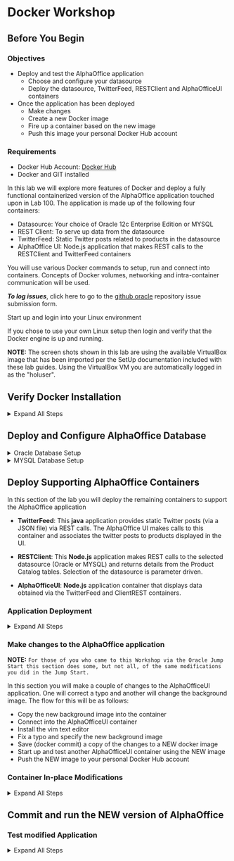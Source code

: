 # Docker Workshop

## Before You Begin
### Objectives

- Deploy and test the AlphaOffice application
    - Choose and configure your datasource
    - Deploy the datasource, TwitterFeed, RESTClient and AlphaOfficeUI containers
- Once the application has been deployed
    - Make changes
    - Create a new Docker image
    - Fire up a container based on the new image
    - Push this image your personal Docker Hub account

### Requirements

- Docker Hub Account: [Docker Hub](https://hub.docker.com/)
- Docker and GIT installed
  


In this lab we will explore more features of Docker and deploy a fully functional containerized version of the AlphaOffice application touched upon in Lab 100. The application is made up of the following four containers:
  - Datasource: Your choice of Oracle 12c Enterprise Edition or MYSQL
  - REST Client: To serve up data from the datasource
  - TwitterFeed: Static Twitter posts related to products in the datasource
  - AlphaOffice UI: Node.js application that makes REST calls to the RESTClient
    and TwitterFeed containers     

You will use various Docker commands to setup, run and connect into containers. Concepts of Docker volumes, networking and intra-container communication will be used.

***To log issues***, click here to go to the [github oracle](https://github.com/oracle/learning-library/issues/new) repository issue submission form.



Start up and login into your Linux environment

If you chose to use your own Linux setup then login and verify that the Docker engine is up and running.

**NOTE:** The screen shots shown in this lab are using the available VirtualBox image that has been imported per the SetUp documentation included with these lab guides. Using the VirtualBox VM you are automatically logged in as the "holuser".

## Verify Docker Installation

<details>
<summary> Expand All Steps</summary>

## **Task $1: 1**: Open up a Terminal Window

- Make sure you are in a SSH terminal session (`Assumes login via Lab 050`). **You can follow Step 8 in Lab 050 to re-login if you need to...**

## **Task $1: 2**: Verify that Docker is running

- **Type** the following into your terminal window:

  ```
  cd
  docker version
  ```

- The information on your docker engine should be displayed:

  ![](images/200Linux/Picture200-2.png)

## **Task $1: 3**: Clone the setup scripts

This will create a directory called AlphaOfficeSetup in your $HOME directory.

- **Cut and paste OR Type** the following:

  ```
  git clone https://github.com/wvbirder/AlphaOfficeSetup.git
  ```

  ![](images/200Linux/Picture200-3.png)

## **Task $1: 4**: Set Permissions

- We will be mounting the AlphaOfficeSetup directory to a directory within the Docker database container. To ensure that the "oracle" user (Oracle database) or "root" user (MYSQL database) inside of your database container will have read-write capabilites to the HOST's volume we'll set some permissions.

- **Type** the following:

  ```
  chmod -R 777 Alpha*
  ```

  ![](images/200Linux/Picture200-4.png)

## **Task $1: 5**: Login using your Docker Hub credentials

- When prompted enter your username/password. Example shown here:

  **NOTE:** If you haven't yet created a Docker Hub account, now is the time to do it: [Docker Hub](https://hub.docker.com/)

- **Type** the following:

  ```
  docker login
  ```

  ![](images/200Linux/Picture200-5.png)

</details>

## Deploy and Configure AlphaOffice Database
<details>
<summary> Oracle Database Setup </summary>


In this section your going to chose and setup a datasource for the application. You have a choice between an Oracle 12c database or a MYSQL database. As the steps and commands are slightly different pick one of the flows that follow below. You will start up a database container, connect into the container and run a script that loads the application's schema into the database.

- **NOTE: You only have to set up ONE database (Oracle or MYSQL) to use with the AlphaOffice application but can go through the setup of both if you'd like.**

### Oracle Database Setup

## **Task $1: 1**: Create the database container

This docker command will create a container based on the database image file located in the wvbirder/database-enterprise repository having the tag: 12.2.0.1-slim.

- Let's take a look at what the docker **run** command options do:
    - "-d" flag runs the container in the background
    - "-it" flags instructs docker to allocate a pseudo-TTY connected to the container’s stdin, creating an interactive bash capable shell in the container (which we will use in a moment when we connect into the container)
    - "-h" We give the container a hostname "oracledb-ao" to make it easier to
    start/stop/remove, reference from other containers, etc
    - "-p" We map ports 1521 and 5600 from within the container to the same ports on
    the HOST for accessibility from outside of the container's private subnet (typically 172.17.0.0/16). This allows the container to be accessed from the HOST, for example. The default port for Oracle's tns listener is on port 1521 and port 5600 is used for HTTP access to Enterprise Manager Express
    - "--name" The name of the container will be "orcl"
    - "-v" This maps the directory where you downloaded the AlphaOfficeSetup GIT
    repository to the /dbfiles directory within the container  

- **Type OR cut and paste** the following.  If you downloaded the AlphaOfficeSetup GIT files to a directory other than /home/opc/ then ***Substitute*** your directory name. For Example: `/home/opc/AlphaOfficeSetup` might change to this `~/AlphaOfficeSetup`, if you loaded the GIT repository in your home directory.

  ```
  docker run -d -it --name orcl -h='oracledb-ao' -p=1521:1521 -p=5600:5600 -v /home/opc/AlphaOfficeSetup:/dbfiles wvbirder/database-enterprise:12.2.0.1-slim
  ```

  ***If you make a mistake with the volume path to where you downloaded the AlphaOfficeSetup files you can stop and remove the container once it's created and try again using the following commands***

  _`docker stop orcl`_
  _`docker rm orcl`_

  ***DON'T RUN THE TWO COMMANDS ABOVE UNLESS YOU'VE MADE AN ERROR***

- It will take several minutes to download the image file (since it does not yet reside locally), extract the content and finally create and configure the database

  ![](images/200Linux/Picture200-6.png)

## **Task $1: 2**: Follow the progress of the creation

Once the container is created a default database is configured. Since we've indicated the -it flag on startup we can follow the database creation progess using the docker logs command

- **Type** the following:

  ```
  docker logs --follow orcl
  ```

  ![](images/200Linux/Picture200-7.png)

- When the database is created you will see "**The database is ready for use**" in the log output. Once you see it, **press Ctrl+C** to stop watching the log and continue to the next step. **NOTE: MAC USERS SHOULD USE THE CONTROL KEY, NOT THE COMMAND KEY.**

  ![](images/200Linux/Picture200-8.png)

## **Task $1: 3**: Create and populate alpha schema

In this step we will connect into the database container and run a script to create the alpha schema user and populate the Product Catalog tables.

- **Type** the following:

  ```
  docker exec -it orcl bash
  ```

- Once into the container you will see a prompt which includes the hostname you set in the docker run command. **Run the following commands** to verify your /dbfiles directory is writable:

  ```
  cd /dbfiles
  touch xxx
  ls
  ```

  ![](images/200Linux/Picture200-9.png)

- If there are no permissions errors the "xxx" file should be present in the directory

## **Task $1: 4**: Use SQLPlus to run the script that sets up the database

- **Type** the following:

  ```
  sqlplus / as sysdba
  ```

- Once in SQLPLus **type**:

  ```
  @setupAlphaOracle.sql
  ```

  ![](images/200Linux/Picture200-10.png)

- After the script runs you should see a count of 57 and 20 records displayed. These are the records in the PRODUCTS and PRODUCT_CATEGORIES tables:

  ![](images/200Linux/Picture200-11.png)

- **Type** the following to exit out of the DB container and go back to the HOST:

  ```
  exit
  ```

## **Task $1: 5**: Verify container is still running

- **Type** the following:

  ```
  docker ps
  ```

  ![](images/200Linux/Picture200-12.png)

</details>
<details>
<summary> MYSQL Database Setup </summary>

- **You can now proceed to the Deploy Supporting AlphaOffice Containers section after the MYSQL Database Setup section.**

### MYSQL Database Setup

## **Task $1: 1**: Create the database container

**NOTE: Make sure to sure to use a 5.x version of MYSQL**

This docker command will create a container based on the latest MYSQL database image file located in Docker Hub

- Let's take a look at what the docker **run** command options do:
    - "-d" flag runs the container in the background
    - "-it" flags instructs Docker to allocate a pseudo-TTY connected to the
    container’s stdin, creating an interactive bash capable shell in the container (which we will use in a moment when we connect into the container)
    - "-h" We give the container a hostname "mysqldb-ao" to make it easier to
    start/stop/remove, reference from other containers, etc
    - "-p" We map port 3306 to the same port on the HOST for accessibility from
    outside of the container's private subnet (typically 172.17.0.0/16). This allows the container to be accessed from the HOST, for example. The default port for MYSQL is on port 3306
    - "--name" The name of the container will be "mysql"
    - "-v" This maps the directory where you downloaded the AlphaOfficeSetup GIT
    repository to the /dbfiles directory within the container

- **Type OR cut and paste** the following.  If you downloaded the AlphaOfficeSetup GIT files to a directory other than /home/opc/ then ***Substitute*** your directory name. For Example: `/home/opc/AlphaOfficeSetup` might change to this `~/AlphaOfficeSetup`, if you loaded the GIT repository in your home directory.

  ```
  docker run -d -it --name mysql -h='mysqldb-ao' -p=3306:3306 -v /home/opc/AlphaOfficeSetup:/dbfiles --env="MYSQL_ROOT_PASSWORD=Alpha2017_" mysql:5.7
  ```

- This sets up a default MYSQL database using the "root" database users password as "Alpha2017\_"

  ***If you make a mistake with the volume path to where you downloaded the AlphaOfficeSetup files you can stop and remove the container once it's created and try again using the following commands***

  _`docker stop mysql`_
  _`docker rm mysql`_

  ***DON'T RUN THE TWO COMMANDS ABOVE UNLESS YOU'VE MADE AN ERROR***

- This will take a couple of minutes to download the image file (since it does not yet reside locally), extract the content and finally create and configure the default database

  ![](images/200Linux/Picture200-15.png)

## **Task $1: 2**: Follow the progress of the creation

Once the container is instantiated a default database is configured. Since we've indicated the -it flag on startup we can follow the database creation progess using the docker logs command

- **Type** the following:

  ```
  docker logs --follow mysql
  ```

- When the database is created you will see "**mysqld.sock  port: 3306**" in the log output:

  ![](images/200Linux/Picture200-16.png)

  Once you see this, **press Ctrl+C** to exit out of the logger.

## **Task $1: 3**: Create and populate alpha schema

In this step we will connect into the database container and run a script to create the AlphaOfficeDB and then create the database user and populate the Product Catalog tables.

- **Type** the following:

  ```
  docker exec -it mysql bash
  ```

  Once into the container you will see a prompt which includes the hostname you set in the docker run command. **Run the following commands** to verify your /dbfiles directory is writable:

  ```
  cd /dbfiles
  touch yyy
  ls
  ```

  ![](images/200Linux/Picture200-17.png)

- If there are no permissions errors the "yyy" file should be present in the directory

## **Task $1: 4**: Run the script that sets up the database, user and tables

- **Type** the following:

  ```
  ./setupAlphaMYSQL.sh
  ```

  ![](images/200Linux/Picture200-18.png)

## **Task $1: 5**: Verify MYSQL tables

- **Type** the following to confirm the database tables were created and populated:

  ```
  mysql -uroot -pAlpha2017_
  use AlphaOfficeDB
  show tables;
  select count(*) from PRODUCTS;
  ```

  ![](images/200Linux/Picture200-19.png)

- You should see 57 records in the PRODUCTS table. **Enter exit TWICE**, first to exit out of MYSQL and the second to exit out of the container and return to the HOST.

  ```
  exit
  exit
  ```

  ![](images/200Linux/Picture200-19-2.png)

## **Task $1: 6**: Verify that container is running

- **Type** the following to verify that the DB container is still running:

  ```
  docker ps
  ```

  ![](images/200Linux/Picture200-20.png)

</details>


## Deploy Supporting AlphaOffice Containers

In this section of the lab you will deploy the remaining containers to support the AlphaOffice application

- **TwitterFeed**: This **java** application provides static Twitter posts (via a JSON file) via REST calls. The AlphaOffice UI makes calls to this container and associates the twitter posts to products displayed in the UI.

- **RESTClient**: This **Node.js** application makes REST calls to the selected datasource (Oracle or MYSQL) and returns details from the Product Catalog tables. Selection of the datasource is parameter driven.

- **AlphaOfficeUI**: **Node.js** application container that displays data obtained via the TwitterFeed and ClientREST containers.


### Application Deployment
<details>
<summary>Expand All Steps</summary>

## **Task $1: 1**: Run and test the TwitterFeed

- **Type OR cut and paste** the following:

  ```
  docker run -d --name=twitterfeed -p=9080:9080 wvbirder/twitterfeed
  ```

- The docker image will download the first time, extract and run the container.

- **Type** the following:

  ```
  docker ps
  ```

-  This will display all running containers. In this example the MYSQL database and the Twitterfeed containers are seen:

   ![](images/200Linux/Picture200-21.png)

- Go to the browser, open up a new tab and **enter**: `http://<Public-IP>:9080/statictweets`

  **NOTE:** If you don't have a JSON formatter add-on you will see a stream of text representing the tweets.

  ![](images/200Linux/Picture200-22.png)

## **Task $1: 2**: Run and test the RESTClient

- Let's take a look at what the docker **run** command options do:
    - "-d" flag runs the container in the background
    - "-it" flags instructs Docker to allocate a pseudo-TTY connected to the
    container’s stdin, creating an interactive bash capable shell in the container (which we will use in a moment when we connect into the container)
    - "--rm" When this container is stopped all resources associated with it (storage, etc) will be deleted
    - "--name" The name of the container will be "restclient"
    - "-p" Port 8002 is mapped from the container to the same port on the HOST
    - "--link" A intra-container link to the "mysql" database is created using the
    - "mysqldb" hostname. This hostname is added to the restclient container's /etc/host file. Hostname is used because it is more flexible than using the private IP address of the container that can change upon subsquent invocations. The hostname is used for making a connection to the database
    - "-e" Environment variables used by the application. "MYSQL_HOST" and "DS" settings designate the MYSQL datasource. The Oracle datsource uses the "ORACLE_CONNECT" variable (an example of that is shown below)

- ***NOTE: This example assumes we are using the MYSQL database as the datasource***. If you choose to use the Oracle database, then that command is in the **ALERT** shown below.

- **Type OR cut and paste**:

  ```
  docker run -d -it --rm --name restclient -p=8002:8002 --link mysql:mysqldb-ao -e MYSQL_HOST='mysqldb-ao' -e DS='mysql' wvbirder/restclient
  ```

  **ALERT: If you are using the Oracle database as the datasource the docker command would be:**

  ```
  docker run -d -it --rm --name restclient -p=8002:8002 --link orcl:oracledb-ao -e ORACLE_CONNECT='oracledb-ao/orclpdb1.localdomain' -e DS='oracle' wvbirder/restclient
  ```

- **Type** the following to display all running containers (orcl or mysql container will be running depending on the database you created):

  ```
  docker ps
  ```

  ![](images/200Linux/Picture200-23.png)

Go to the browser, open up a new tab and **enter**:

  ```
  http://<Public-IP>:8002/products
  ```

- A list of ALL products are shown:

  ![](images/200Linux/Picture200-24.png)

- You can also query an individual product. In the browser, open up a new tab and **enter**:

  ```
  http://<Public-IP>:8002/product/1025
  ```

- **NOTE:** In the URL that "**product**" is singular.

  ![](images/200Linux/Picture200-25.png)

  **SIDEBAR:** If you don't want use a database as the datasource, you can always stop the current `restclient` and fall back to a version that uses a JSON file for the Products buy using: `docker run -d -it --rm --name restclient -p=8002:8002 -e DS='json' wvbirder/restclient`

  **OPTONAL:** If you configured both ORACLE and MYSQL databases then you can stop the `restclient` container after testing with one of the datasources by typing: `docker stop restclient`. Then, start another `restclient` container stipulating the new datasource using the appropriate commands already shown at the beginning of this step.

## **Task $1: 3**: Run and Test the AlphaOfficeUI

- **Type** OR cut and paste:

  ```
  docker run -d --name=alphaofficeui -p=8085:8085 wvbirder/alpha-office-ui-js
  ```

- After it is running test the completed application deployment by going to the browser, and opening a new tab:

  ```
  http://<Public-IP>:8085
  ```

- You should see something like:

  ![](images/200Linux/Picture200-26.png)

- Clicking on one of the products brings up details for that item with its associated Twitter comments.

  ![](images/200Linux/Picture200-27.png)

</details>

### Make changes to the AlphaOffice application


**NOTE:** `For those of you who came to this Workshop via the Oracle Jump Start this section does some, but not all, of the same modifications you did in the Jump Start.`

In this section you will make a couple of changes to the AlphaOfficeUI application. One will correct a typo and another will change the background image. The flow for this will be as follows:

- Copy the new background image into the container
- Connect into the AlphaOfficeUI container
- Install the vim text editor
- Fix a typo and specify the new background image
- Save (docker commit) a copy of the changes to a NEW docker image
- Start up and test another AlphaOfficeUI container using the NEW image
- Push the NEW image to your personal Docker Hub account

### Container In-place Modifications
<details>
<summary>Expand All Steps</summary>
## **Task $1: 1**: Copy a New Background Image

Copy a background image file into the running AlphaOfficeUI container. This file is in the <YOUR_HOME>/AlphaOfficeSetup directory that you GIT cloned at the beginning of the lab

- **Type** (substituting **/home/opc**) **OR Copy and Paste**:

  ```
  docker cp /home/opc/AlphaOfficeSetup/dark_blue.jpg alphaofficeui:/pipeline/source/public/Images
  ```

  Example: `docker cp /home/opc/AlphaOfficeSetup/dark_blue.jpg alphaofficeui:/pipeline/source/public/Images`

## **Task $1: 2**: Install/Update the VIM editor in the UI container

Even though the orginal AlphaOfficeUI image could have been set up ahead of time with any needed client tools we're adding the the environment on-the-fly to give you some idea that it can be done

- Connect into the `alphaofficeui` container:

  ```
  docker exec -it alphaofficeui bash
  ```

  At this point, you can run `which vim` to see which version of VIM the `alphaofficeui` container is. If the command returns something similar to `/usr/bin/vim`, then verify that "**dark_blue.jpg**" is in the container by **running** `ls /pipeline/source/public/Images`, and you can opt to skip to **STEP 3**.

- **Type** the following:

  ```
  apt-get update
  ```

  ![](images/200Linux/Picture200-28.png)

- Just to ensure that the vim editor (a vi look-alike) is up to date, **Type** the following:

  ```
  apt-get install vim
  ```

- **NOTE: If may see output that says it's already the newest version**

- If applicable, say **Y** at the "Do you want to continue?" prompt.

- Verify the "**dark_blue.jpg**" file is in the container by **typing**:

  ```
  ls /pipeline/source/public/Images
  ```

  ![](images/200Linux/Picture200-28.1.png)

## **Task $1: 3**: Edit the alpha.html file   

- Edit the `alpha.html` file to fix a typo - Note, if you are unfamiliar with `vim`, you will find information at this URL: [VIM](http://vimsheet.com). The commands are very similar to vi:

  ```
  vim /pipeline/source/public/alpha.html
  ```

- Move the blinking cursor to the text you wish to edit via arrow controls (or using h,j,k,l for left, down, up, and right resp.) and press the letter __i__ to enter edit mode and make changes. Fix the header title to read "**Alpha Office Product Catalog**". You can also change the body title to whatever you want:

  ![](images/200Linux/Picture200-29.png)

  **NOTE:** to view line numbers, press the **ESC** key to go into command mode, then run the command `:set number`. To remove the line numbers, run the command `:set nonumber`.

- Save the file and exit by pressing the **ESC** key and then running the command `:wq` to write and quit. You can also exit by holding the **SHIFT** key down and typing "**Z**" TWICE while in command mode.

## **Task $1: 4**: Edit the alpha.css file

- **Type** the following:

  ```
  vim /pipeline/source/public/css/alpha.css
  ```

- Change the background image reference to "**dark_blue.jpg**"

  ![](images/200Linux/Picture200-30.png)

- Save the file and exit by hitting the **ESC** key and then holding the **SHIFT** key down and typing "**Z**" TWICE

- **Exit** out of the container:

  ```
  exit
  ```
</details>

## Commit and run the NEW version of AlphaOffice


### Test modified Application
<details>
<summary>Expand All Steps</summary>
## **Task $1: 1**: Commit a NEW Docker image

In this step you will save a copy of your modifed docker container and give it a new name. You're back out in the HOST now. Substitute your docker hub account name and give the new image a name where asked for in the following commands:

- **Type** in following:

  ```
  docker commit alphaofficeui (your-dockerhub-account)/(image-name)
  ```

  Example: docker commit alphaofficeui wvbirder/alphaoffice-new

- **Type** the following:

  ```
  docker images
  ```

 - See the new saved image:

  ![](images/200Linux/Picture200-31.png)

## **Task $1: 2**: Start a container based on your new image

We will now stop and remove the old version of AlphaOfficeUI and fire off a new container based on your changes.

- **Type** the following:

  ```
  docker stop alphaofficeui
  docker rm alphaofficeui
  ```

- Start a new container using your new Docker image. **Cut and Paste OR Type**: (Substituting your DockerHub account name and the image name you created in Step 1)

  ```
  docker run -d --name=alphaofficeui -p=8085:8085 (your-dockerhub-account)/(image-name)
  ```

  Example: docker run -d --name=alphaofficeui -p=8085:8085  wvbirder/alphaoffice-new

- Verify the new container is running by **typing**:

  ```
  docker ps
  ```

  ![](images/200Linux/Picture200-32.png)

- Open up a new browser tab and **enter**:

  ```
  http://<Public-IP>:8085
  ```

  ![](images/200Linux/Picture200-33.png)

## **Task $1: 3**: Push the new image to your docker hub account

Now others will be able to take advantage of the changes you made to the application. In this example "wvbirder" is the Docker Hub account name but you will be using your own account

- **Type** the following:

  ```
  docker push (your-dockerhub-account)/(image-name)
  ```

  Example:

  ![](images/200Linux/Picture200-34.png)

- Once the push is completed you can log into your Docker Hub account and verify it is there:

  ![](images/200Linux/Picture200-35.png)

**This completes the Docker Workshop!**
</details>
